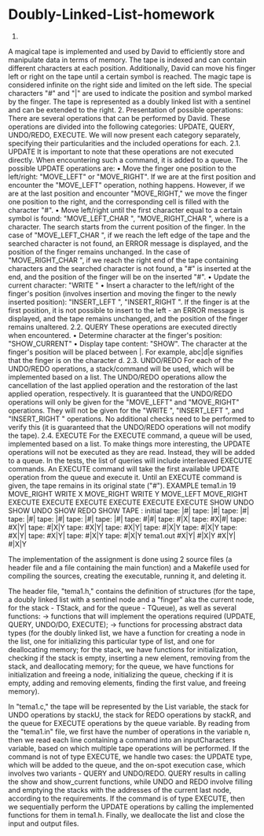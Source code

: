 # Doubly-Linked-List-homework
1.
A magical tape is implemented and used by David to efficiently store and manipulate data in terms of memory. The tape is indexed and can contain different characters at each position. Additionally, David can move his finger left or right on the tape until a certain symbol is reached. The magic tape is considered infinite on the right side and limited on the left side. The special characters "#" and "|" are used to indicate the position and symbol marked by the finger. The tape is represented as a doubly linked list with a sentinel and can be extended to the right.
2.
Presentation of possible operations:
There are several operations that can be performed by David. These operations are divided into the following categories: UPDATE, QUERY, UNDO/REDO, EXECUTE. We will now present each category separately, specifying their particularities and the included operations for each.
2.1. UPDATE
It is important to note that these operations are not executed directly. When encountering such a command, it is added to a queue.
The possible UPDATE operations are:
• Move the finger one position to the left/right: "MOVE_LEFT" or "MOVE_RIGHT". If we are at the first position and encounter the "MOVE_LEFT" operation, nothing happens. However, if we are at the last position and encounter "MOVE_RIGHT," we move the finger one position to the right, and the corresponding cell is filled with the character "#".
• Move left/right until the first character equal to a certain symbol is found: "MOVE_LEFT_CHAR <C>", "MOVE_RIGHT_CHAR <C>", where <C> is a character. The search starts from the current position of the finger.
In the case of "MOVE_LEFT_CHAR <C>", if we reach the left edge of the tape and the searched character is not found, an ERROR message is displayed, and the position of the finger remains unchanged.
In the case of "MOVE_RIGHT_CHAR <C>", if we reach the right end of the tape containing characters and the searched character is not found, a "#" is inserted at the end, and the position of the finger will be on the inserted "#".
• Update the current character: "WRITE <C>"
• Insert a character to the left/right of the finger's position (involves insertion and moving the finger to the newly inserted position): "INSERT_LEFT <C>", "INSERT_RIGHT <C>". If the finger is at the first position, it is not possible to insert to the left - an ERROR message is displayed, and the tape remains unchanged, and the position of the finger remains unaltered.
2.2. QUERY
These operations are executed directly when encountered.
• Determine character at the finger's position: "SHOW_CURRENT"
• Display tape content: "SHOW". The character at the finger's position will be placed between |. For example, abc|d|e signifies that the finger is on the character d.
2.3. UNDO/REDO
For each of the UNDO/REDO operations, a stack/command will be used, which will be implemented based on a list.
The UNDO/REDO operations allow the cancellation of the last applied operation and the restoration of the last applied operation, respectively.
It is guaranteed that the UNDO/REDO operations will only be given for the "MOVE_LEFT" and "MOVE_RIGHT" operations. They will not be given for the "WRITE <C>", "INSERT_LEFT <C>", and "INSERT_RIGHT <C>" operations. No additional checks need to be performed to verify this (it is guaranteed that the UNDO/REDO operations will not modify the tape).
2.4. EXECUTE
For the EXECUTE command, a queue will be used, implemented based on a list.
To make things more interesting, the UPDATE operations will not be executed as they are read. Instead, they will be added to a queue. In the tests, the list of queries will include interleaved EXECUTE commands. An EXECUTE command will take the first available UPDATE operation from the queue and execute it. Until an EXECUTE command is given, the tape remains in its original state ("#").
EXAMPLE
tema1.in
19
MOVE_RIGHT
WRITE X
MOVE_RIGHT
WRITE Y
MOVE_LEFT
MOVE_RIGHT
EXECUTE
EXECUTE
EXECUTE
EXECUTE
EXECUTE
EXECUTE
SHOW
UNDO
SHOW
UNDO
SHOW
REDO
SHOW
TAPE :
initial tape: |#|
tape: |#|
tape: |#|
tape: |#|
tape: |#|
tape: |#|
tape: |#|
tape: #|#|
tape: #|X|
tape: #X|#|
tape: #X|Y|
tape: #|X|Y
tape: #X|Y|
tape: #X|Y|
tape: #|X|Y
tape: #|X|Y
tape: #X|Y|
tape: #X|Y|
tape: #|X|Y
tape: #|X|Y
tema1.out
#X|Y|
#|X|Y
#X|Y|
#|X|Y


The implementation of the assignment is done using 2 source files (a header file and a file containing the main function) and a Makefile used for compiling the sources, creating the executable, running it, and deleting it.

The header file, "tema1.h," contains the definition of structures (for the tape, a doubly linked list with a sentinel node and a "finger" aka the current node, for the stack - TStack, and for the queue - TQueue), as well as several functions:
-> functions that will implement the operations required (UPDATE, QUERY, UNDO/DO, EXECUTE);
-> functions for processing abstract data types (for the doubly linked list, we have a function for creating a node in the list, one for initializing this particular type of list, and one for deallocating memory; for the stack, we have functions for initialization, checking if the stack is empty, inserting a new element, removing from the stack, and deallocating memory; for the queue, we have functions for initialization and freeing a node, initializing the queue, checking if it is empty, adding and removing elements, finding the first value, and freeing memory).

In "tema1.c," the tape will be represented by the List variable, the stack for UNDO operations by stackU, the stack for REDO operations by stackR, and the queue for EXECUTE operations by the queue variable. By reading from the "tema1.in" file, we first have the number of operations in the variable n, then we read each line containing a command into an inputCharacters variable, based on which multiple tape operations will be performed. If the command is not of type EXECUTE, we handle two cases: the UPDATE type, which will be added to the queue, and the on-spot execution case, which involves two variants - QUERY and UNDO/REDO. QUERY results in calling the show and show_current functions, while UNDO and REDO involve filling and emptying the stacks with the addresses of the current last node, according to the requirements. If the command is of type EXECUTE, then we sequentially perform the UPDATE operations by calling the implemented functions for them in tema1.h. Finally, we deallocate the list and close the input and output files.
